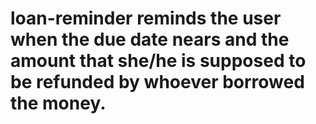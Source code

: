 # loan-reminder reminds the user when the due date nears and the amount that she/he is supposed to be refunded by whoever borrowed the money. 

